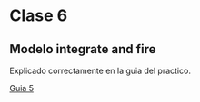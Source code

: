 # Clase 6

## Modelo integrate and fire

Explicado correctamente en la guia del practico.

[Guia 5](/guias_ejercicios/redes_neuronales_2024_guia_5.ipynb)
